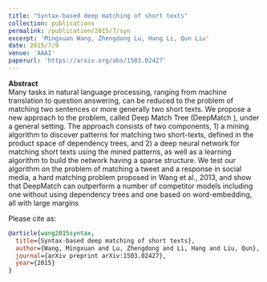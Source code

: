 ```yaml
---
title: "Syntax-based deep matching of short texts"
collection: publications
permalink: /publication/2015/7/syn
excerpt: 'Mingxuan Wang, Zhengdong Lu, Hang Li, Qun Liu'
date: 2015/7/9
venue: 'AAAI'
paperurl: 'https://arxiv.org/abs/1503.02427'
---
```

**Abstract** <br>
Many tasks in natural language processing, ranging from machine translation to question answering, can be reduced to the problem of matching two sentences or more generally two short texts. We propose a new approach to the problem, called Deep Match Tree (DeepMatch ), under a general setting. The approach consists of two components, 1) a mining algorithm to discover patterns for matching two short-texts, defined in the product space of dependency trees, and 2) a deep neural network for matching short texts using the mined patterns, as well as a learning algorithm to build the network having a sparse structure. We test our algorithm on the problem of matching a tweet and a response in social media, a hard matching problem proposed in Wang et al., 2013, and show that DeepMatch  can outperform a number of competitor models including one without using dependency trees and one based on word-embedding, all with large margins

Please cite as:
```bibtex
@article{wang2015syntax,
  title={Syntax-based deep matching of short texts},
  author={Wang, Mingxuan and Lu, Zhengdong and Li, Hang and Liu, Qun},
  journal={arXiv preprint arXiv:1503.02427},
  year={2015}
}
```
